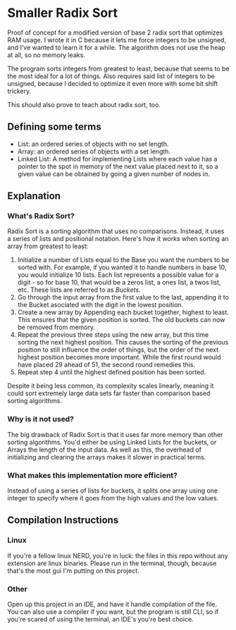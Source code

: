 # Smaller Radix Sort
Proof of concept for a modified version of base 2 radix sort that optimizes RAM usage. I wrote it in C because it lets me force integers to be unsigned, and I've wanted to learn it for a while. The algorithm does not use the heap at all, so no memory leaks.

The program sorts integers from greatest to least, because that seems to be the most ideal for a lot of things. Also requires said list of integers to be unsigned, because I decided to optimize it even more with some bit shift trickery.

This should also prove to teach about radix sort, too.

## Defining some terms
* List: an ordered series of objects with no set length.
* Array: an ordered series of objects with a set length.
* Linked List: A method for implementing Lists where each value has a pointer to the spot in memory of the next value placed next to it, so a given value can be obtained by going a given number of nodes in.

## Explanation
### What's Radix Sort?
Radix Sort is a sorting algorithm that uses no comparisons. Instead, it uses a series of lists and positional notation. Here's how it works when sorting an array from greatest to least:

1. Initialize a number of Lists equal to the Base you want the numbers to be sorted with. For example, if you wanted it to handle numbers in base 10, you would initialize 10 lists. Each list represents a possible value for a digit - so for base 10, that would be a zeros list, a ones list, a twos list, etc. These lists are referred to as _Buckets_.
2. Go through the input array from the first value to the last, appending it to the Bucket asociated with the digit in the lowest position.
3. Create a new array by Appending each bucket together, highest to least. This ensures that the given position is sorted. The old buckets can now be removed from memory.
4. Repeat the previous three steps using the new array, but this time sorting the next highest position. This causes the sorting of the previous position to still influence the order of things, but the order of the next highest position becomes more important. While the first round would have placed 29 ahead of 51, the second round remedies this.
5. Repeat step 4 until the highest defined position has been sorted.

Despite it being less common, its complexity scales linearly, meaning it could sort extremely large data sets far faster than comparison based sorting algorithms.
### Why is it not used?
The big drawback of Radix Sort is that it uses far more memory than other sorting algorithms. You'd either be using Linked Lists for the buckets, or Arrays the length of the input data. As well as this, the overhead of initializing and clearing the arrays makes it slower in practical terms.

### What makes this implementation more efficient?
Instead of using a series of lists for buckets, it splits one array using one integer to specify where it goes from the high values and the low values.
## Compilation Instructions
### Linux
If you're a fellow linux NERD, you're in luck: the files in this repo without any extension are linux binaries. Please run in the terminal, though, because that's the most gui I'm putting on this project.
### Other
Open up this project in an IDE, and have it handle compilation of the file. You can also use a compiler if you want, but the program is still CLI, so if you're scared of using the terminal, an IDE's you're best choice. 
